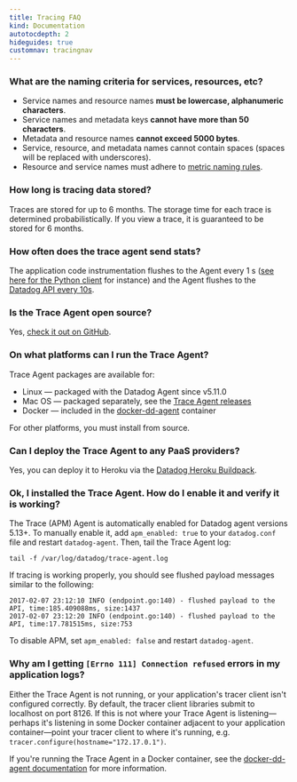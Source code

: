 ```yaml
---
title: Tracing FAQ
kind: Documentation
autotocdepth: 2
hideguides: true
customnav: tracingnav
---
```



### What are the naming criteria for services, resources, etc?

* Service names and resource names **must be lowercase, alphanumeric characters**.
* Service names and metadata keys **cannot have more than 50 characters**.
* Metadata and resource names **cannot exceed 5000 bytes**.
* Service, resource, and metadata names cannot contain spaces (spaces will be replaced with underscores).
* Resource and service names must adhere to [metric naming rules](http://docs.datadoghq.com/faq/#api-metric-names).

### How long is tracing data stored?

Traces are stored for up to 6 months. The storage time for each trace is determined probabilistically. If you view a trace, it is guaranteed to be stored for 6 months.

### How often does the trace agent send stats?

The application code instrumentation flushes to the Agent every 1 s ([see here for the Python client](https://github.com/DataDog/dd-trace-py/blob/69693dc7cdaed3a2b6a855325109fa100e42e254/ddtrace/writer.py#L159) for instance) and the Agent flushes to the [Datadog API every 10s](https://github.com/DataDog/datadog-trace-agent/blob/master/config/agent.go#L170).

### Is the Trace Agent open source?

Yes, [check it out on GitHub](https://github.com/DataDog/datadog-trace-agent).

### On what platforms can I run the Trace Agent?

Trace Agent packages are available for:

* Linux — packaged with the Datadog Agent since v5.11.0
* Mac OS — packaged separately, see the [Trace Agent releases](https://github.com/DataDog/datadog-trace-agent/releases/)
* Docker — included in the [docker-dd-agent](https://github.com/DataDog/docker-dd-agent) container

For other platforms, you must install from source.

### Can I deploy the Trace Agent to any PaaS providers?

Yes, you can deploy it to Heroku via the [Datadog Heroku Buildpack](https://github.com/DataDog/heroku-buildpack-datadog).

### Ok, I installed the Trace Agent. How do I enable it and verify it is working?

The Trace (APM) Agent is automatically enabled for Datadog agent versions 5.13+.  To manually enable it, add `apm_enabled: true` to your `datadog.conf` file and restart `datadog-agent`. Then, tail the Trace Agent log:

    tail -f /var/log/datadog/trace-agent.log

If tracing is working properly, you should see flushed payload messages similar to the following:

    2017-02-07 23:12:10 INFO (endpoint.go:140) - flushed payload to the API, time:185.409088ms, size:1437
    2017-02-07 23:12:20 INFO (endpoint.go:140) - flushed payload to the API, time:17.781515ms, size:753

To disable APM, set `apm_enabled: false` and restart `datadog-agent`.

### Why am I getting `[Errno 111] Connection refused` errors in my application logs?

Either the Trace Agent is not running, or your application's tracer client isn't configured correctly. By default, the tracer client libraries submit to localhost on port 8126. If this is not where your Trace Agent is listening—perhaps it's listening in some Docker container adjacent to your application container—point your tracer client to where it's running, e.g. `tracer.configure(hostname="172.17.0.1")`.

If you're running the Trace Agent in a Docker container, see the [docker-dd-agent documentation](https://github.com/DataDog/docker-dd-agent/blob/master/README.md#tracing--apm) for more information.
